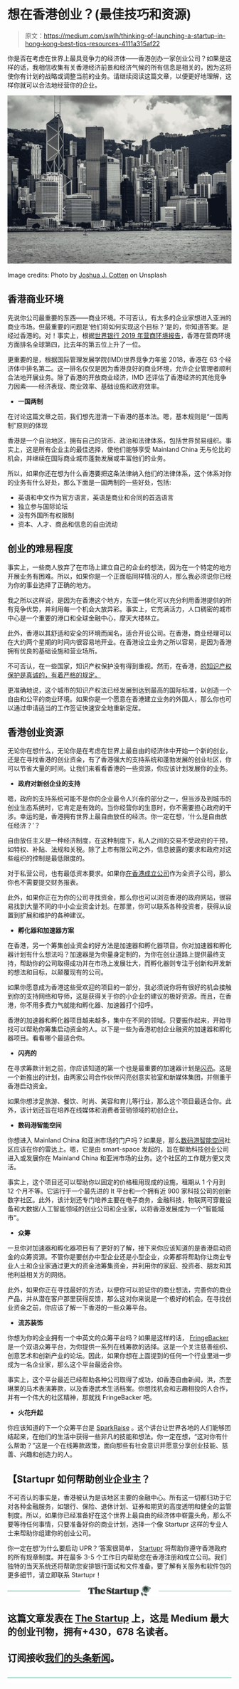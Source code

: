 # 想在香港创业？(最佳技巧和资源)

> 原文：<https://medium.com/swlh/thinking-of-launching-a-startup-in-hong-kong-best-tips-resources-4111a315af22>

你是否在考虑在世界上最具竞争力的经济体——香港创办一家创业公司？如果是这样的话，我相信收集有关香港经济前景和经济气候的所有信息是相关的，因为这将使你有计划的战略或调整当前的业务。请继续阅读这篇文章，以便更好地理解，这样你就可以合法地经营你的企业。

![](img/fca8ff1f7903142af87d961276c92303.png)

Image credits: Photo by [Joshua J. Cotten](https://unsplash.com/photos/Wx7NlDafkXY?utm_source=unsplash&utm_medium=referral&utm_content=creditCopyText) on Unsplash

## **香港商业环境**

先说你公司最重要的东西——商业环境。不可否认，有太多的企业家想进入亚洲的商业市场。但最重要的问题是‘他们将如何实现这个目标？’是的，你知道答案。是经过香港的。对！事实上，根据[世界银行 2019 年营商环境报告](http://www.worldbank.org/content/dam/doingBusiness/media/Annual-Reports/English/DB2019-report_web-version.pdf)，香港在营商环境方面排名全球第四，比去年的第五位上升了一位。

更重要的是，根据国际管理发展学院(IMD)世界竞争力年鉴 2018，香港在 63 个经济体中排名第二。这一排名仅仅是因为香港良好的商业环境，允许企业管理者顺利合法地开展业务。除了香港的开放商业经济，IMD 还评估了香港经济的其他竞争力因素——经济表现、商业效率、基础设施和政府效率。

*   **一国两制**

在讨论这篇文章之前，我们想先澄清一下香港的基本法。嗯，基本规则是“一国两制”原则的体现

香港是一个自治地区，拥有自己的货币、政治和法律体系，包括世界贸易组织。事实上，这是所有企业主的最佳选择，使他们能够享受 Mainland China 无与伦比的机会，并继续在国际商业城市蓬勃发展或丰富他们的业务。

所以，如果你还在想为什么香港要把这条法律纳入他们的法律体系，这个体系对你的业务有什么好处，那么下面是一国两制的一些好处，包括:

*   英语和中文作为官方语言，英语是商业和合同的首选语言
*   独立参与国际论坛
*   没有外国所有权限制
*   资本、人才、商品和信息的自由流动

## **创业的难易程度**

事实上，一些商人放弃了在市场上建立自己的企业的想法，因为在一个特定的地方开展业务有困难。所以，如果你是一个正面临同样情况的人，那么我必须说你已经为你的事业选择了正确的地方。

我之所以这样说，是因为在香港这个地方，东亚一体化可以充分利用香港提供的所有竞争优势，并利用每一个机会大放异彩。事实上，它充满活力，人口稠密的城市中心是一个重要的港口和全球金融中心，摩天大楼林立。

此外，香港以其舒适和安全的环境而闻名，适合开设公司。在香港，商业经理可以在大约两个星期的时间内很容易地开业。在香港设立业务之所以容易，是因为香港拥有优良的基础设施和营业场所。

不可否认，在一些国家，知识产权保护没有得到重视。然而，在香港，[的知识产权保护是真诚的，有着严格的规定。](https://www.ipd.gov.hk/eng/intellectual_property/ip_hk.htm)

更准确地说，这个城市的知识产权法已经发展到达到最高的国际标准，以创造一个自由和公平的商业环境。如果你是一个愿意在香港建立业务的外国人，那么你也可以通过申请适当的工作签证快速安全地重新定居。

## **香港创业资源**

无论你在想什么，无论你是在考虑在世界上最自由的经济体中开始一个新的创业，还是在寻找香港的创业资金，有了香港强大的支持系统和蓬勃发展的创业社区，你可以节省大量的时间。让我们来看看香港的一些资源，你应该计划发展你的业务。

*   **政府对新创企业的支持**

嗯，政府的支持系统可能不是你的企业最令人兴奋的部分之一，但当涉及到城市的创业生态系统时，它肯定是有效的。当你经营你的生意时，你不需要担心政府的干涉。幸运的是，香港拥有世界上最自由放任的经济。你一定在想，‘什么是自由放任经济？’？

自由放任主义是一种经济制度，在这种制度下，私人之间的交易不受政府的干预，如特权、补贴、法规和关税。除了上市有限公司之外，信息披露的要求和政府对这些组织的控制是最低限度的。

对于私营公司，也有最低资本要求。如果你[在香港成立公司](https://startupregistry.hk/company-formation/incorporate-hong-kong-limited-company/)作为全资子公司，那么你也不需要提交财务报表。

此外，如果你正在为你的公司寻找资金，那么你也可以浏览香港的政府网站，很容易找到大量不同的中小企业资金计划。在那里，你可以联系各种投资者，获得从设置到扩展和维护的各种建议。

*   **孵化器和加速器方案**

在香港，另一个筹集创业资金的好方法是加速器和孵化器项目。你对加速器和孵化器计划有什么想法吗？加速器是为你量身定制的，为你在创业道路上提供最终支持，帮助你的公司取得成功并在市场上发展壮大，而孵化器则专注于创新和开发新的想法和目标，以颠覆现有的公司。

如果你愿意成为香港这些受欢迎的项目的一部分，我必须说你将有很好的机会接触到你的支持网络和导师，这是获得关于你的小企业的建议的极好资源。而且，在香港，你不用多费力气就能和孵化器、加速器打个招呼。

香港的加速器和孵化器项目越来越多，集中在不同的领域。只要振作起来，开始寻找可以帮助你筹集启动资金的人。以下是一些为香港初创企业融资的加速器和孵化器项目。看看哪个最适合你。

*   **闪亮的**

在寻求筹款计划之前，你应该知道的第一个也是最重要的加速器计划是[闪亮](http://www.ablazeidea.com/)。这是一个新推出的计划，由两家公司合作伙伴闪亮创意实验室和新媒体集团，并侧重于香港启动资金。

如果你想涉足旅游、餐饮、时尚、美容和育儿等行业，那么这个项目最适合你。此外，该计划还旨在培养在线媒体和消费者营销领域的初创企业。

*   **数码港智能空间**

你想进入 Mainland China 和亚洲市场的门户吗？如果是，那么[数码港智能空间](https://www.cyberport.hk/en/about_cyberport/cyberport_entrepreneurs/smart-space)社区应该在你的雷达上。嗯，它是由 smart-space 发起的，旨在帮助科技创业公司进入或发展你在 Mainland China 和亚洲市场的业务。这个社区的工作既方便又灵活。

事实上，这个项目还可以帮助你以固定的价格租用现成的设施，租期从 1 个月到 12 个月不等。它运行于一个最先进的 It 平台和一个拥有近 900 家科技公司的创新数字社区。此外，该计划还专门培养主要在电子商务，金融科技，物联网可穿戴设备和大数据/人工智能领域的创业公司和企业家，以将香港发展成为一个“智能城市”。

*   **众筹**

一旦你对加速器和孵化器项目有了更好的了解，接下来你应该知道的是香港启动资金的众筹资源。不管你是要创办中型企业还是小型企业，众筹都将帮助你让商业专业人士和企业家通过更大的资金池筹集资金，并利用你的家庭、投资者、朋友和其他利益相关方的网络。

此外，如果你正在寻找最好的方法，以便你可以验证你的商业想法，完善你的商业产品，并从潜在客户那里获得反馈，那么这对你来说是一个极好的机会。在寻找创业资金之前，你应该了解一下香港的一些众筹平台。

*   **流苏装饰**

你想为你的企业拥有一个中英文的众筹平台吗？如果是这样的话， [FringeBacker](https://www.fringebacker.com/en/) 是一个双语众筹平台，为你提供一系列在线筹款的选择。这是一个关注慈善组织、创意艺术和创新产业的论坛。因此，如果你想在上面提到的任何一个行业里进一步成为一名企业家，那么这个平台最适合你。

事实上，这个平台最近已经帮助各种公司取得了成功，如香港自由新闻，洪，杰奎琳莱的马术表演筹款，以及香港武术生活档案。你想找机会和志趣相投的人合作，并有一个伟大的社区精神，那就找 FringeBacker 吧。

*   **火花升起**

你应该知道的下一个众筹平台是 [SparkRaise](https://www.sparkraise.com/) 。这个讲台让世界各地的人们能够团结起来，在他们的生活中获得一些非凡的技能和想法。你一定在想，“这对你有什么帮助？”这是一个在线筹款政策，面向那些有社会意识并愿意分享创业技能、慈善、兴趣和创造力的人。

## 【Startupr 如何帮助创业企业主？

不可否认的事实是，香港被认为是该地区主要的金融中心。所有这一切都归功于它对各种金融服务，如银行、保险、退休计划、证券和期货的高度透明和健全的监管制度。所以，如果你已经准备好在这个世界上最自由的经济体中崭露头角，那么不要等待任何事情，只要准备好你的商业计划，选择一个像 Startupr 这样的专业人士来帮助你组建你的创业公司。

你一定在想‘为什么要启动 UPR？’答案很简单， [Startupr](https://startupr.hk/) 将帮助你遵守香港政府的所有规章制度。并在最多 3-5 个工作日内帮助您在香港注册和成立公司。我们独特的当天系统还将帮助您安排银行面试和文件准备。要了解有关服务和软件包的更多细节，请立即联系 Startupr！

[![](img/308a8d84fb9b2fab43d66c117fcc4bb4.png)](https://medium.com/swlh)

## 这篇文章发表在 [The Startup](https://medium.com/swlh) 上，这是 Medium 最大的创业刊物，拥有+430，678 名读者。

## 订阅接收[我们的头条新闻](https://growthsupply.com/the-startup-newsletter/)。

[![](img/b0164736ea17a63403e660de5dedf91a.png)](https://medium.com/swlh)